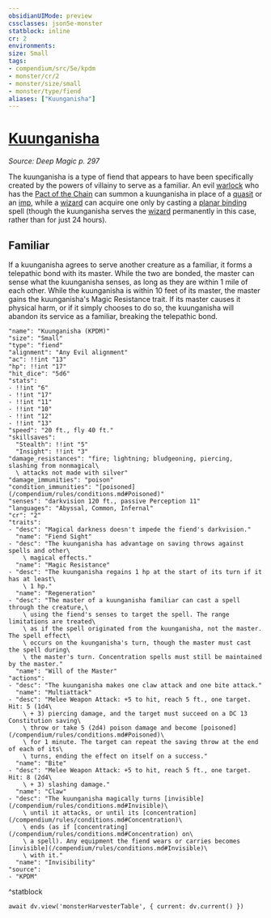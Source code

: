 ```yaml
---
obsidianUIMode: preview
cssclasses: json5e-monster
statblock: inline
cr: 2
environments: 
size: Small
tags:
- compendium/src/5e/kpdm
- monster/cr/2
- monster/size/small
- monster/type/fiend
aliases: ["Kuunganisha"]
---
```

# [Kuunganisha](compendium\bestiary\fiend/kuunganisha-kpdm.md)
*Source: Deep Magic p. 297*

The kuunganisha is a type of fiend that appears to have been specifically created by the powers of villainy to serve as a familiar. An evil [warlock](compendium/classes/warlock.md) who has the [Pact of the Chain](compendium/optional-features/pact-of-the-chain.md) can summon a kuunganisha in place of a [quasit](compendium/bestiary/fiend/quasit.md) or an [imp](compendium/bestiary/fiend/imp.md), while a [wizard](compendium/classes/wizard.md) can acquire one only by casting a [planar binding](compendium/spells/planar-binding.md) spell (though the kuunganisha serves the [wizard](compendium/classes/wizard.md) permanently in this case, rather than for just 24 hours).

## Familiar

If a kuunganisha agrees to serve another creature as a familiar, it forms a telepathic bond with its master. While the two are bonded, the master can sense what the kuunganisha senses, as long as they are within 1 mile of each other. While the kuunganisha is within 10 feet of its master, the master gains the kuunganisha's Magic Resistance trait. If its master causes it physical harm, or if it simply chooses to do so, the kuunganisha will abandon its service as a familiar, breaking the telepathic bond.

```statblock
"name": "Kuunganisha (KPDM)"
"size": "Small"
"type": "fiend"
"alignment": "Any Evil alignment"
"ac": !!int "13"
"hp": !!int "17"
"hit_dice": "5d6"
"stats":
- !!int "6"
- !!int "17"
- !!int "11"
- !!int "10"
- !!int "12"
- !!int "13"
"speed": "20 ft., fly 40 ft."
"skillsaves":
  "Stealth": !!int "5"
  "Insight": !!int "3"
"damage_resistances": "fire; lightning; bludgeoning, piercing, slashing from nonmagical\
  \ attacks not made with silver"
"damage_immunities": "poison"
"condition_immunities": "[poisoned](/compendium/rules/conditions.md#Poisoned)"
"senses": "darkvision 120 ft., passive Perception 11"
"languages": "Abyssal, Common, Infernal"
"cr": "2"
"traits":
- "desc": "Magical darkness doesn't impede the fiend's darkvision."
  "name": "Fiend Sight"
- "desc": "The kuunganisha has advantage on saving throws against spells and other\
    \ magical effects."
  "name": "Magic Resistance"
- "desc": "The kuunganisha regains 1 hp at the start of its turn if it has at least\
    \ 1 hp."
  "name": "Regeneration"
- "desc": "The master of a kuunganisha familiar can cast a spell through the creature,\
    \ using the fiend's senses to target the spell. The range limitations are treated\
    \ as if the spell originated from the kuunganisha, not the master. The spell effect\
    \ occurs on the kuunganisha's turn, though the master must cast the spell during\
    \ the master's turn. Concentration spells must still be maintained by the master."
  "name": "Will of the Master"
"actions":
- "desc": "The kuunganisha makes one claw attack and one bite attack."
  "name": "Multiattack"
- "desc": "Melee Weapon Attack: +5 to hit, reach 5 ft., one target. Hit: 5 (1d4\
    \ + 3) piercing damage, and the target must succeed on a DC 13 Constitution saving\
    \ throw or take 5 (2d4) poison damage and become [poisoned](/compendium/rules/conditions.md#Poisoned)\
    \ for 1 minute. The target can repeat the saving throw at the end of each of its\
    \ turns, ending the effect on itself on a success."
  "name": "Bite"
- "desc": "Melee Weapon Attack: +5 to hit, reach 5 ft., one target. Hit: 8 (2d4\
    \ + 3) slashing damage."
  "name": "Claw"
- "desc": "The kuunganisha magically turns [invisible](/compendium/rules/conditions.md#Invisible)\
    \ until it attacks, or until its [concentration](/compendium/rules/conditions.md#Concentration)\
    \ ends (as if [concentrating](/compendium/rules/conditions.md#Concentration) on\
    \ a spell). Any equipment the fiend wears or carries becomes [invisible](/compendium/rules/conditions.md#Invisible)\
    \ with it."
  "name": "Invisibility"
"source":
- "KPDM"
```
^statblock

```dataviewjs
await dv.view('monsterHarvesterTable', { current: dv.current() })
```